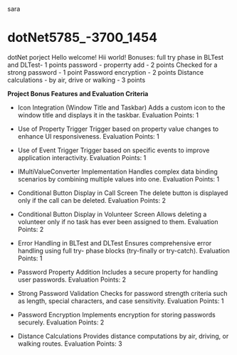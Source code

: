 sara 
# dotNet5785_-3700_1454
dotNet porject 
Hello welcome!
Hii world! 
Bonuses:
full try phase in BLTest and DLTest- 1 points 
password - properrty add - 2 points 
Checked for a strong password - 1 point 
Password encryption - 2 points 
Distance calculations - by air, drive or walking - 3 points

**Project Bonus Features and Evaluation Criteria**

* Icon Integration (Window Title and Taskbar)
Adds a custom icon to the window title and displays it in the taskbar.
Evaluation Points: 1

* Use of Property Trigger
Trigger based on property value changes to enhance UI responsiveness.
Evaluation Points: 1

* Use of Event Trigger
Trigger based on specific events to improve application interactivity.
Evaluation Points: 1

* IMultiValueConverter Implementation
Handles complex data binding scenarios by combining multiple values into one.
Evaluation Points: 1

* Conditional Button Display in Call Screen
The delete button is displayed only if the call can be deleted.
Evaluation Points: 2

* Conditional Button Display in Volunteer Screen
Allows deleting a volunteer only if no task has ever been assigned to them.
Evaluation Points: 2

* Error Handling in BLTest and DLTest
Ensures comprehensive error handling using full try- phase blocks (try-finally or try-catch).
Evaluation Points: 1


* Password Property Addition
Includes a secure property for handling user passwords.
Evaluation Points: 2

* Strong Password Validation
Checks for password strength criteria such as length, special characters, and case sensitivity.
Evaluation Points: 1

* Password Encryption
Implements encryption for storing passwords securely.
Evaluation Points: 2

* Distance Calculations
Provides distance computations by air, driving, or walking routes.
Evaluation Points: 3
